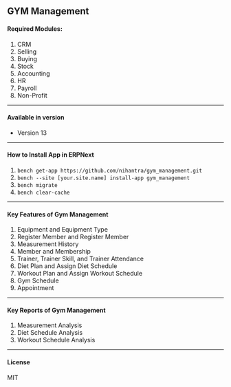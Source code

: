 ## GYM Management

#### Required Modules:
1. CRM
2. Selling
3. Buying
4. Stock
5. Accounting
6. HR
7. Payroll
8. Non-Profit

___
#### Available in version
- Version 13
___
#### How to Install App in ERPNext
1. `bench get-app https://github.com/nihantra/gym_management.git`
2. `bench --site [your.site.name] install-app gym_management`
3. `bench migrate`
4. `bench clear-cache`
___

#### Key Features of Gym Management
1. Equipment and Equipment Type
2. Register Member and Register Member
3. Measurement History
4. Member and Membership
5. Trainer, Trainer Skill, and Trainer Attendance
6. Diet Plan and Assign Diet Schedule
7. Workout Plan and Assign Workout Schedule
8. Gym Schedule
9. Appointment
___

#### Key Reports of Gym Management
1. Measurement Analysis
2. Diet Schedule Analysis
3. Workout Schedule Analysis
___
#### License

MIT


